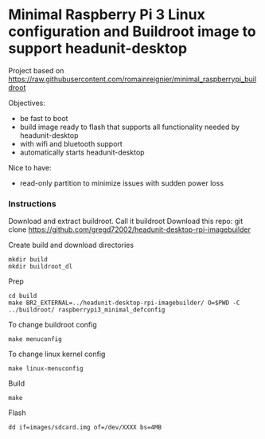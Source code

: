 # Minimal Raspberry Pi 3 Linux configuration and Buildroot image to support headunit-desktop

Project based on https://raw.githubusercontent.com/romainreignier/minimal_raspberrypi_buildroot

Objectives:
- be fast to boot
- build image ready to flash that supports all functionality needed by headunit-desktop
- with wifi and bluetooth support
- automatically starts headunit-desktop

Nice to have:
- read-only partition to minimize issues with sudden power loss

### Instructions
Download and extract buildroot. Call it buildroot
Download this repo: 
    git clone https://github.com/gregd72002/headunit-desktop-rpi-imagebuilder

Create build and download directories

    mkdir build
    mkdir buildroot_dl
  
Prep

    cd build
    make BR2_EXTERNAL=../headunit-desktop-rpi-imagebuilder/ O=$PWD -C ../buildroot/ raspberrypi3_minimal_defconfig

To change buildroot config

    make menuconfig

To change linux kernel config

    make linux-menuconfig

Build

    make


Flash

    dd if=images/sdcard.img of=/dev/XXXX bs=4MB
